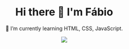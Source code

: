 <h1 align='center'>
  Hi there 👋 I'm Fábio
</h1>

<p align='center'>
🌱 I’m currently learning HTML, CSS, JavaScript.
</p>

<p align='center'>
  <a href="https://www.linkedin.com/in/fso1007/">
    <img src="https://img.shields.io/badge/linkedin-%230077B5.svg?&style=for-the-badge&logo=linkedin&logoColor=white" />



